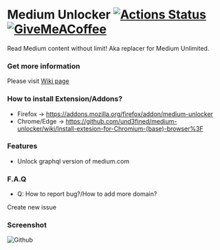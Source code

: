 # Medium Unlocker [![Actions Status](https://github.com/und3fined/medium-unlocker/workflows/build/badge.svg)](https://github.com/und3fined/medium-unlocker/actions)  [![GiveMeACoffee](https://img.shields.io/badge/Give%20Me%20a%20Coffee!-Paypal-blue)](https://paypal.me/und3fined)

Read Medium content without limit! Aka replacer for Medium Unlimited.

### Get more information

Please visit [Wiki page](https://github.com/und3fined/medium-unlocker/wiki)

### How to install Extension/Addons?

- Firefox -> https://addons.mozilla.org/firefox/addon/medium-unlocker
- Chrome/Edge -> https://github.com/und3fined/medium-unlocker/wiki/Install-extesion-for-Chromium-(base)-browser%3F

### Features

- Unlock graphql version of medium.com

### F.A.Q

- Q: How to report bug?/How to add more domain?

Create new issue


### Screenshot

![Github](https://user-images.githubusercontent.com/2163878/147834338-dc43fa34-a850-4e28-9b6b-c9c28bc8bfdf.png)
